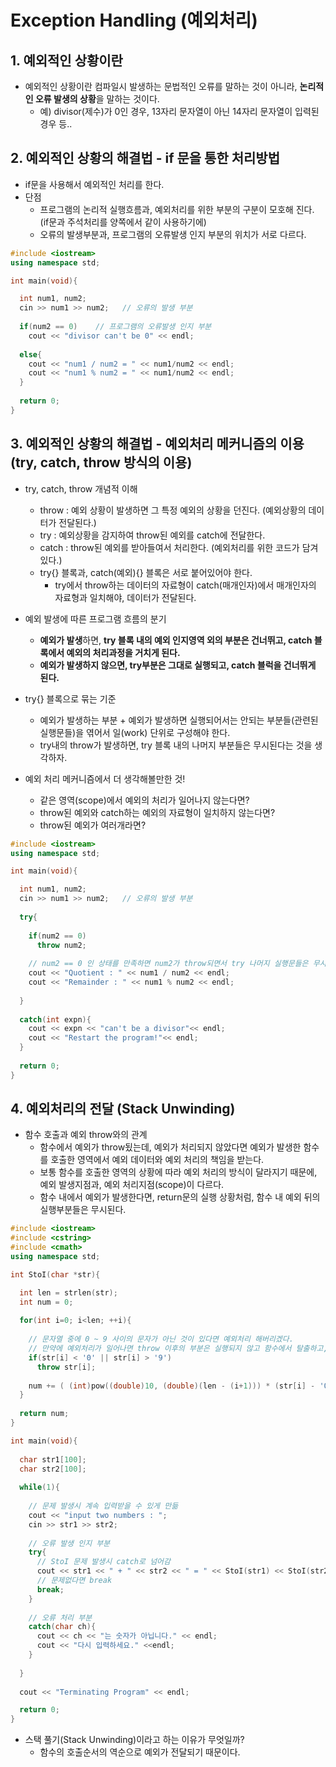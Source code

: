 # Exception Handling (예외처리)

## 1. 예외적인 상황이란   

  - 예외적인 상황이란 컴파일시 발생하는 문법적인 오류를 말하는 것이 아니라, **논리적인 오류 발생의 상황**을 말하는 것이다.
    - 예) divisor(제수)가 0인 경우, 13자리 문자열이 아닌 14자리 문자열이 입력된 경우 등..

## 2. 예외적인 상황의 해결법 - if 문을 통한 처리방법   

  - if문을 사용해서 예외적인 처리를 한다.
  - 단점
    - 프로그램의 논리적 실행흐름과, 예외처리를 위한 부분의 구분이 모호해 진다. (if문과 주석처리를 양쪽에서 같이 사용하기에)
    - 오류의 발생부분과, 프로그램의 오류발생 인지 부분의 위치가 서로 다르다.

```cpp
#include <iostream>
using namespace std;

int main(void){

  int num1, num2;
  cin >> num1 >> num2;   // 오류의 발생 부분
  
  if(num2 == 0)    // 프로그램의 오류발생 인지 부분
    cout << "divisor can't be 0" << endl;
  
  else{
    cout << "num1 / num2 = " << num1/num2 << endl;
    cout << "num1 % num2 = " << num1/num2 << endl;
  }
  
  return 0;
}
```

## 3. 예외적인 상황의 해결법 - 예외처리 메커니즘의 이용 (try, catch, throw 방식의 이용)   

  - try, catch, throw 개념적 이해
    - throw : 예외 상황이 발생하면 그 특정 예외의 상황을 던진다. (예외상황의 데이터가 전달된다.)
    - try : 예외상황을 감지하여 throw된 예외를 catch에 전달한다.
    - catch : throw된 예외를 받아들여서 처리한다. (예외처리를 위한 코드가 담겨있다.)
    - try{} 블록과, catch(예외){} 블록은 서로 붙어있어야 한다.
      - try에서 throw하는 데이터의 자료형이 catch(매개인자)에서 매개인자의 자료형과 일치해야, 데이터가 전달된다.   
      
  - 예외 발생에 따른 프로그램 흐름의 분기
    - **예외가 발생**하면, **try 블록 내의 예외 인지영역 외의 부분은 건너뛰고, catch 블록에서 예외의 처리과정을 거치게 된다.**
    - **예외가 발생하지 않으면, try부분은 그대로 실행되고, catch 블럭을 건너뛰게 된다.**   
    
  - try{} 블록으로 묶는 기준
    - 예외가 발생하는 부분 + 예외가 발생하면 실행되어서는 안되는 부분들(관련된 실행문들)을 엮어서 일(work) 단위로 구성해야 한다.
    - try내의 throw가 발생하면, try 블록 내의 나머지 부분들은 무시된다는 것을 생각하자.   
  
  - 예외 처리 메커니즘에서 더 생각해볼만한 것!
    - 같은 영역(scope)에서 예외의 처리가 일어나지 않는다면?
    - throw된 예외와 catch하는 예외의 자료형이 일치하지 않는다면?
    - throw된 예외가 여러개라면?

```cpp
#include <iostream>
using namespace std;

int main(void){

  int num1, num2;
  cin >> num1 >> num2;   // 오류의 발생 부분
  
  try{
  
    if(num2 == 0)
      throw num2;
    
    // num2 == 0 인 상태를 만족하면 num2가 throw되면서 try 나머지 실행문들은 무시되기에 else로 묶어줄 필요가 없다.
    cout << "Quotient : " << num1 / num2 << endl;
    cout << "Remainder : " << num1 % num2 << endl;
    
  }
  
  catch(int expn){
    cout << expn << "can't be a divisor"<< endl;
    cout << "Restart the program!"<< endl;
  }
  
  return 0;
}
```

## 4. 예외처리의 전달 (Stack Unwinding)   

  - 함수 호출과 예외 throw와의 관계
    - 함수에서 예외가 throw됬는데, 예외가 처리되지 않았다면 예외가 발생한 함수를 호출한 영역에서 예외 데이터와 예외 처리의 책임을 받는다.
    - 보통 함수를 호출한 영역의 상황에 따라 예외 처리의 방식이 달라지기 때문에, 예외 발생지점과, 예외 처리지점(scope)이 다르다.
    - 함수 내에서 예외가 발생한다면, return문의 실행 상황처럼, 함수 내 예외 뒤의 실행부분들은 무시된다.

```cpp
#include <iostream>
#include <cstring>
#include <cmath>
using namespace std;

int StoI(char *str){

  int len = strlen(str);
  int num = 0;
  
  for(int i=0; i<len; ++i){
  
    // 문자열 중에 0 ~ 9 사이의 문자가 아닌 것이 있다면 예외처리 해버리겠다.
    // 만약에 예외처리가 일어나면 throw 이후의 부분은 실행되지 않고 함수에서 탈출하고, StoI함수를 호출한 부분에서 예외를 처리할 것이다.
    if(str[i] < '0' || str[i] > '9')
      throw str[i];
    
    num += ( (int)pow((double)10, (double)(len - (i+1))) * (str[i] - '0') );
  }
  
  return num;
}

int main(void){
  
  char str1[100];
  char str2[100];
  
  while(1){
    
    // 문제 발생시 계속 입력받을 수 있게 만듦
    cout << "input two numbers : ";
    cin >> str1 >> str2;
    
    // 오류 발생 인지 부분
    try{
      // StoI 문제 발생시 catch로 넘어감 
      cout << str1 << " + " << str2 << " = " << StoI(str1) << StoI(str2) << endl;
      // 문제없다면 break
      break;
    }
    
    // 오류 처리 부분
    catch(char ch){
      cout << ch << "는 숫자가 아닙니다." << endl;
      cout << "다시 입력하세요." <<endl;
    }
  
  }
  
  cout << "Terminating Program" << endl;

  return 0;
}

```

  - 스택 풀기(Stack Unwinding)이라고 하는 이유가 무엇일까?
    - 함수의 호출순서의 역순으로 예외가 전달되기 때문이다.
    
```cpp



```








